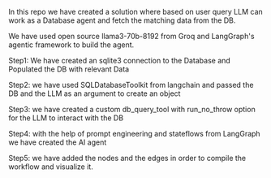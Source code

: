 In this repo we have created a solution where based on user query LLM can work as a Database agent and fetch the matching data from the DB.

We have used open source llama3-70b-8192 from Groq and LangGraph's agentic framework to build the agent.

Step1: We have created an sqlite3 connection to the Database and Populated the DB with relevant Data 

Step2: we have used SQLDatabaseToolkit from langchain and passed the DB and the LLM as an argument to create an object

Step3: we have created a custom db_query_tool with run_no_throw option for the LLM to interact with the DB

Step4: with the help of prompt engineering and stateflows from LangGraph we have created the AI agent

Step5: we have added the nodes and the edges in order to compile the workflow and visualize it.
